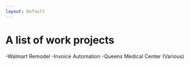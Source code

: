 ```yaml
---
layout: Default
---
```


# A list of work projects

-Walmart Remodel
-Invoice Automation
-Queens Medical Center (Various)
